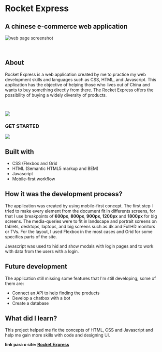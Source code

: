 # Rocket Express
## A chinese e-commerce web application 
 
![web page screenshot](https://i.imgur.com/M0ulySI.png)

<br>
 
## About
Rocket Express is a web application created by me to practice my web development skills and languages such as CSS, HTML, and Javascript. This application has the objective of helping those who lives out of China and wants to buy something directly from there. The Rocket Express offers the possibility of buying a widely diversity of products.

<br>

![](https://i.imgur.com/0oimduE.gif)

### GET STARTED 
![](https://i.imgur.com/qUXy8PY.gif)


## Built with

* CSS (Flexbox and Grid
* HTML (Semantic HTML5 markup and BEM)
* Javascript
* Mobile-first workflow

## How it was the development process?

The application was created by using mobile-first concept. The first step I tried to make every element from the document fit in differents screens, for that I use breakpoints of **600px**, **800px**, **900px**, **1200px** and **1800px** for big screens. The media-queries were to fit in landscape and portrait screens on tablets, desktops, laptops, and big screens such as 4k and FullHD monitors or TVs. For the layout, I used Flexbox in the most cases and Grid for some specifics parts of the site. 

Javascript was used to hid and show modals with login pages and to work with data from the users with a login. 


## Future development

The application still missing some features that I'm still developing, some of them are:
* Connect an API to help finding the products
* Develop a chatbox with a bot
* Create a database

## What did I learn?
This project helped me fix the concepts of HTML, CSS and Javascript and help me gain more skills with code and designing UI. 

**link para o site: [Rocket Express](https://rocketexpress.netlify.app/)**
